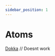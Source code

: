 ```yaml
---
sidebar_position: 1
---
```



# Atoms

[Dokka](../../../atomik/build/dokka/html/index.html) // Doesnt work